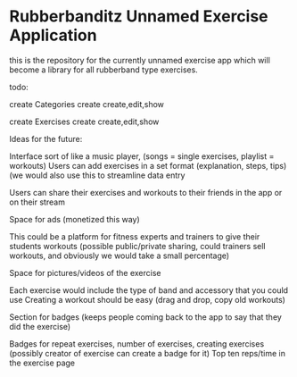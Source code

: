 # Rubberbanditz Unnamed Exercise Application

this is the repository for the currently unnamed exercise app which will become a library for all rubberband type exercises. 

todo:

create Categories
create create,edit,show

create Exercises
create create,edit,show

Ideas for the future:

Interface sort of like a music player, (songs = single exercises, playlist = workouts)
Users can add exercises in a set format (explanation, steps, tips) (we would also use this to streamline data entry

Users can share their exercises and workouts to their friends in the app or on their stream

Space for ads (monetized this way)

This could be a platform for fitness experts and trainers to give their students workouts (possible public/private sharing, could trainers sell workouts, and obviously we would take a small percentage)

Space for pictures/videos of the exercise

Each exercise would include the type of band and accessory that you could use
Creating a workout should be easy (drag and drop, copy old workouts)

Section for badges (keeps people coming back to the app to say that they did the exercise)

Badges for repeat exercises, number of exercises, creating exercises (possibly creator of exercise can create a badge for it)
Top ten reps/time in the exercise page
